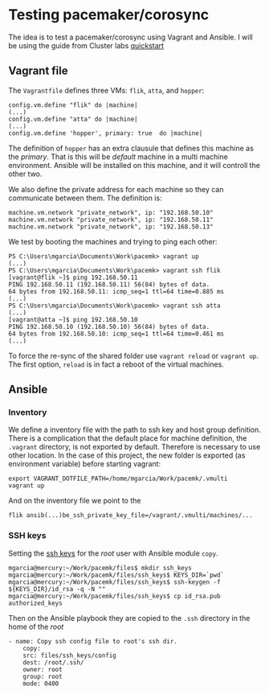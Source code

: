 # Testing pacemaker/corosync

The idea is to test a pacemaker/corosync using Vagrant and Ansible. I will be using the guide from Cluster labs [quickstart](https://clusterlabs.org/quickstart-redhat.html)

## Vagrant file

The `Vagrantfile` defines three VMs: `flik`, `atta`, and `hopper`:

    config.vm.define "flik" do |machine|
    (...)
    config.vm.define "atta" do |machine|
    (...)
    config.vm.define 'hopper', primary: true  do |machine|

The definition of `hopper` has an extra clausule that defines this machine as the *primary*. That is this will be *default* machine in a multi machine environment. Ansible will be installed on this machine, and it will controll the other two.

We also define the private address for each machine so they can communicate between them. The definition is:

    machine.vm.network "private_network", ip: "192.168.50.10"
    machine.vm.network "private_network", ip: "192.168.50.11"
    machine.vm.network "private_network", ip: "192.168.50.13"

We test by booting the machines and trying to ping each other:

    PS C:\Users\mgarcia\Documents\Work\pacemk> vagrant up
    (...)
    PS C:\Users\mgarcia\Documents\Work\pacemk> vagrant ssh flik
    [vagrant@flik ~]$ ping 192.168.50.11
    PING 192.168.50.11 (192.168.50.11) 56(84) bytes of data.
    64 bytes from 192.168.50.11: icmp_seq=1 ttl=64 time=0.885 ms
    (...)
    PS C:\Users\mgarcia\Documents\Work\pacemk> vagrant ssh atta
    (...)
    [vagrant@atta ~]$ ping 192.168.50.10
    PING 192.168.50.10 (192.168.50.10) 56(84) bytes of data.
    64 bytes from 192.168.50.10: icmp_seq=1 ttl=64 time=0.461 ms
    (...)

To force the re-sync of the shared folder use `vagrant reload` or `vagrant up`. The first option, `reload` is in fact a reboot of the virtual machines.

## Ansible

### Inventory

We define a inventory file with the path to ssh key and host group definition. There is a complication that the default place for machine definition, the `.vagrant` directory, is not exported by default. Therefore is necessary to use other location. In the case of this project, the new folder is exported (as environment variable) before starting vagrant:

    export VAGRANT_DOTFILE_PATH=/home/mgarcia/Work/pacemk/.vmulti
    vagrant up

And on the inventory file we point to the

    flik ansib(...)be_ssh_private_key_file=/vagrant/.vmulti/machines/...

### SSH keys

Setting the [ssh keys](https://www.rittmanmead.com/blog/2014/12/linux-cluster-sysadmin-ssh-keys/) for the _root_ user with Ansible module `copy`.

    mgarcia@mercury:~/Work/pacemk/files$ mkdir ssh_keys  
    mgarcia@mercury:~/Work/pacemk/files/ssh_keys$ KEYS_DIR=`pwd`                    
    mgarcia@mercury:~/Work/pacemk/files/ssh_keys$ ssh-keygen -f ${KEYS_DIR}/id_rsa -q -N ""     
    mgarcia@mercury:~/Work/pacemk/files/ssh_keys$ cp id_rsa.pub authorized_keys

Then on the Ansible playbook they are copied to the `.ssh` directory in the home of the _root_

    - name: Copy ssh config file to root's ssh dir.
        copy:
        src: files/ssh_keys/config
        dest: /root/.ssh/
        owner: root
        group: root
        mode: 0400
